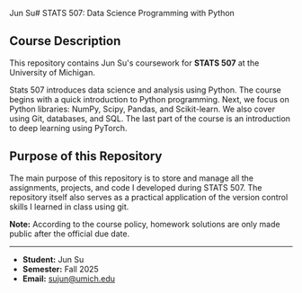Jun Su# STATS 507: Data Science Programming with Python

## Course Description

This repository contains Jun Su's coursework for **STATS 507** at the University of Michigan. 

Stats 507 introduces data science and analysis using Python. The course begins with a quick introduction to Python programming. Next, we focus on Python libraries: NumPy, Scipy, Pandas, and Scikit-learn. We also cover using Git, databases, and SQL. The last part of the course is an introduction to deep learning using PyTorch.

## Purpose of this Repository

The main purpose of this repository is to store and manage all the assignments, projects, and code I developed during STATS 507. The repository itself also serves as a practical application of the version control skills I learned in class using git.

**Note:** According to the course policy, homework solutions are only made public after the official due date.

---

* **Student:** Jun Su
* **Semester:** Fall 2025
* **Email:** sujun@umich.edu
